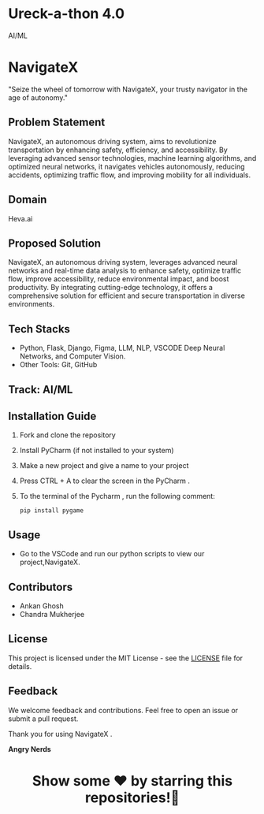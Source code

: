 # Ureck-a-thon 4.0
AI/ML

# NavigateX
"Seize the wheel of tomorrow with NavigateX, your trusty navigator in the age of autonomy."

## Problem Statement
NavigateX, an autonomous driving system, aims to revolutionize transportation by enhancing safety, efficiency, and accessibility. By leveraging advanced sensor technologies, machine learning algorithms, and optimized neural networks, it navigates vehicles autonomously, reducing accidents, optimizing traffic flow, and improving mobility for all individuals.

## Domain
Heva.ai

## Proposed Solution
NavigateX, an autonomous driving system, leverages advanced neural networks and real-time data analysis to enhance safety, optimize traffic flow, improve accessibility, reduce environmental impact, and boost productivity. By integrating cutting-edge technology, it offers a comprehensive solution for efficient and secure transportation in diverse environments.



## Tech Stacks
- Python, Flask, Django, Figma, LLM, NLP, VSCODE Deep Neural Networks, and Computer Vision.
- Other Tools: Git, GitHub

## Track: AI/ML

## Installation Guide
1. Fork and clone the repository
2. Install PyCharm (if not installed to your system)
3. Make a new project and give a name to your project
4. Press CTRL + A to clear the screen in the PyCharm .
5. To the terminal of the Pycharm , run the following comment:
 
       pip install pygame
   
## Usage
 - Go to the VSCode and  run our python scripts to view our project,NavigateX.


## Contributors
- Ankan Ghosh
- Chandra Mukherjee


## License
This project is licensed under the MIT License - see the [LICENSE](LICENSE) file for details.

## Feedback
We welcome feedback and contributions. Feel free to open an issue or submit a pull request.

Thank you for using NavigateX . 

**Angry Nerds**

<h1 align="center">Show some ❤ by starring this repositories!🌠</h1> 


